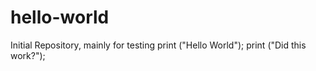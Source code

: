 # hello-world
Initial Repository, mainly for testing
print ("Hello World");
print ("Did this work?");
